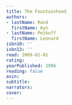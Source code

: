 ```yaml
---
title: The Fountainhead
authors:
- lastName: Rand
  firstName: Ayn
- lastName: Peikoff
  firstName: Leonard
isbn10: ''
isbn13: ''
read: 2009-01-01
rating:
yearPublished: 1996
reading: false
asin:
subtitle:
narrators:
cover:
---
```

